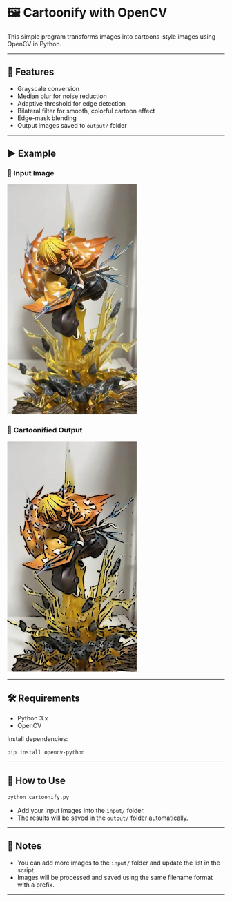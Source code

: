 # 🖼️ Cartoonify with OpenCV

This simple program transforms images into cartoons-style images using OpenCV in Python.

---

## 📌 Features

- Grayscale conversion
- Median blur for noise reduction
- Adaptive threshold for edge detection
- Bilateral filter for smooth, colorful cartoon effect
- Edge-mask blending
- Output images saved to `output/` folder

---

## ▶️ Example

### 🔹 Input Image

<img src="input/OIP.jpeg" width="300">

### 🔸 Cartoonified Output

<img src="output/cartoon_3_OIP.jpeg" width="300">

---

## 🛠️ Requirements

- Python 3.x
- OpenCV

Install dependencies:

```bash
pip install opencv-python
```

---

## 🚀 How to Use

```bash
python cartoonify.py
```

- Add your input images into the `input/` folder.
- The results will be saved in the `output/` folder automatically.

---

## 📌 Notes

- You can add more images to the `input/` folder and update the list in the script.
- Images will be processed and saved using the same filename format with a prefix.

---
